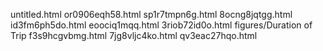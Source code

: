 untitled.html
or0906eqh58.html
sp1r7tmpn6g.html
8ocng8jqtgg.html
id3fm6ph5do.html
eoociq1mqq.html
3riob72id0o.html
figures/Duration of Trip
f3s9hcgvbmg.html
7jg8vljc4ko.html
qv3eac27hqo.html